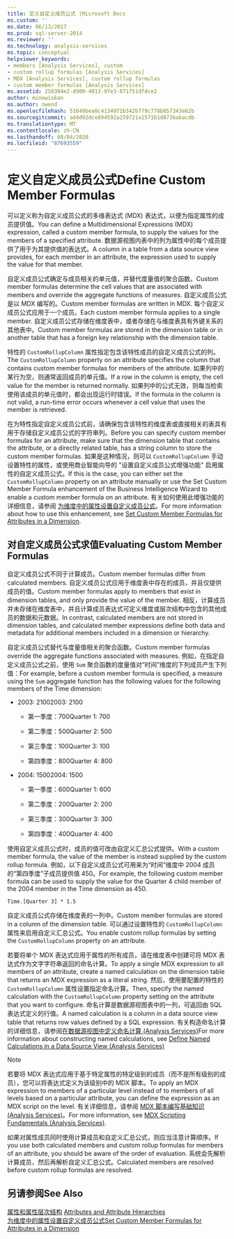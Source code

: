 ```yaml
---
title: 定义自定义成员公式 |Microsoft Docs
ms.custom: ''
ms.date: 06/13/2017
ms.prod: sql-server-2014
ms.reviewer: ''
ms.technology: analysis-services
ms.topic: conceptual
helpviewer_keywords:
- members [Analysis Services], custom
- custom rollup formulas [Analysis Services]
- MDX [Analysis Services], custom rollup formulas
- custom member formulas [Analysis Services]
ms.assetid: 258304e2-d900-4013-97e3-871f51dfdce2
author: minewiskan
ms.author: owend
ms.openlocfilehash: 51649bea0c4134971b342b779c778b857343e62b
ms.sourcegitcommit: ad4d92dce894592a259721a1571b1d8736abacdb
ms.translationtype: MT
ms.contentlocale: zh-CN
ms.lasthandoff: 08/04/2020
ms.locfileid: "87693559"
---
```

# <a name="define-custom-member-formulas"></a><span data-ttu-id="cc7da-102">定义自定义成员公式</span><span class="sxs-lookup"><span data-stu-id="cc7da-102">Define Custom Member Formulas</span></span>
  <span data-ttu-id="cc7da-103">可以定义称为自定义成员公式的多维表达式 (MDX) 表达式，以便为指定属性的成员提供值。</span><span class="sxs-lookup"><span data-stu-id="cc7da-103">You can define a Multidimensional Expressions (MDX) expression, called a custom member formula, to supply the values for the members of a specified attribute.</span></span> <span data-ttu-id="cc7da-104">数据源视图内表中的列为属性中的每个成员提供了用于为其提供值的表达式。</span><span class="sxs-lookup"><span data-stu-id="cc7da-104">A column in a table from a data source view provides, for each member in an attribute, the expression used to supply the value for that member.</span></span>  
  
 <span data-ttu-id="cc7da-105">自定义成员公式确定与成员相关的单元值，并替代度量值的聚合函数。</span><span class="sxs-lookup"><span data-stu-id="cc7da-105">Custom member formulas determine the cell values that are associated with members and override the aggregate functions of measures.</span></span> <span data-ttu-id="cc7da-106">自定义成员公式是以 MDX 编写的。</span><span class="sxs-lookup"><span data-stu-id="cc7da-106">Custom member formulas are written in MDX.</span></span> <span data-ttu-id="cc7da-107">每个自定义成员公式应用于一个成员。</span><span class="sxs-lookup"><span data-stu-id="cc7da-107">Each custom member formula applies to a single member.</span></span> <span data-ttu-id="cc7da-108">自定义成员公式存储在维度表中，或者存储在与维度表具有外键关系的其他表中。</span><span class="sxs-lookup"><span data-stu-id="cc7da-108">Custom member formulas are stored in the dimension table or in another table that has a foreign key relationship with the dimension table.</span></span>  
  
 <span data-ttu-id="cc7da-109">特性的 `CustomRollupColumn` 属性指定包含该特性成员的自定义成员公式的列。</span><span class="sxs-lookup"><span data-stu-id="cc7da-109">The `CustomRollupColumn` property on an attribute specifies the column that contains custom member formulas for members of the attribute.</span></span> <span data-ttu-id="cc7da-110">如果列中的某行为空，则通常返回成员的单元值。</span><span class="sxs-lookup"><span data-stu-id="cc7da-110">If a row in the column is empty, the cell value for the member is returned normally.</span></span> <span data-ttu-id="cc7da-111">如果列中的公式无效，则每当检索使用该成员的单元值时，都会出现运行时错误。</span><span class="sxs-lookup"><span data-stu-id="cc7da-111">If the formula in the column is not valid, a run-time error occurs whenever a cell value that uses the member is retrieved.</span></span>  
  
 <span data-ttu-id="cc7da-112">在为特性指定自定义成员公式前，请确保包含该特性的维度表或直接相关的表具有用于存储自定义成员公式的字符串列。</span><span class="sxs-lookup"><span data-stu-id="cc7da-112">Before you can specify custom member formulas for an attribute, make sure that the dimension table that contains the attribute, or a directly related table, has a string column to store the custom member formulas.</span></span> <span data-ttu-id="cc7da-113">如果是这种情况，则可以 `CustomRollupColumn` 手动设置特性的属性，或使用商业智能向导的 "设置自定义成员公式增强功能" 启用属性的自定义成员公式。</span><span class="sxs-lookup"><span data-stu-id="cc7da-113">If this is the case, you can either set the `CustomRollupColumn` property on an attribute manually or use the Set Custom Member Formula enhancement of the Business Intelligence Wizard to enable a custom member formula on an attribute.</span></span> <span data-ttu-id="cc7da-114">有关如何使用此增强功能的详细信息，请参阅 [为维度中的属性设置自定义成员公式](bi-wizard-custom-member-formulas-for-attributes-in-a-dimension.md)。</span><span class="sxs-lookup"><span data-stu-id="cc7da-114">For more information about how to use this enhancement, see [Set Custom Member Formulas for Attributes in a Dimension](bi-wizard-custom-member-formulas-for-attributes-in-a-dimension.md).</span></span>  
  
## <a name="evaluating-custom-member-formulas"></a><span data-ttu-id="cc7da-115">对自定义成员公式求值</span><span class="sxs-lookup"><span data-stu-id="cc7da-115">Evaluating Custom Member Formulas</span></span>  
 <span data-ttu-id="cc7da-116">自定义成员公式不同于计算成员。</span><span class="sxs-lookup"><span data-stu-id="cc7da-116">Custom member formulas differ from calculated members.</span></span> <span data-ttu-id="cc7da-117">自定义成员公式应用于维度表中存在的成员，并且仅提供成员的值。</span><span class="sxs-lookup"><span data-stu-id="cc7da-117">Custom member formulas apply to members that exist in dimension tables, and only provide the value of the member.</span></span> <span data-ttu-id="cc7da-118">相反，计算成员并未存储在维度表中，并且计算成员表达式可定义维度或层次结构中包含的其他成员的数据和元数据。</span><span class="sxs-lookup"><span data-stu-id="cc7da-118">In contrast, calculated members are not stored in dimension tables, and calculated member expressions define both data and metadata for additional members included in a dimension or hierarchy.</span></span>  
  
 <span data-ttu-id="cc7da-119">自定义成员公式替代与度量值相关的聚合函数。</span><span class="sxs-lookup"><span data-stu-id="cc7da-119">Custom member formulas override the aggregate functions associated with measures.</span></span> <span data-ttu-id="cc7da-120">例如，在指定自定义成员公式之前，使用 `Sum` 聚合函数的度量值对“时间”维度的下列成员产生下列值：</span><span class="sxs-lookup"><span data-stu-id="cc7da-120">For example, before a custom member formula is specified, a measure using the `Sum` aggregate function has the following values for the following members of the Time dimension:</span></span>  
  
-   <span data-ttu-id="cc7da-121">2003: 2100</span><span class="sxs-lookup"><span data-stu-id="cc7da-121">2003: 2100</span></span>  
  
    -   <span data-ttu-id="cc7da-122">第一季度：700</span><span class="sxs-lookup"><span data-stu-id="cc7da-122">Quarter 1: 700</span></span>  
  
    -   <span data-ttu-id="cc7da-123">第二季度：500</span><span class="sxs-lookup"><span data-stu-id="cc7da-123">Quarter 2: 500</span></span>  
  
    -   <span data-ttu-id="cc7da-124">第三季度：100</span><span class="sxs-lookup"><span data-stu-id="cc7da-124">Quarter 3: 100</span></span>  
  
    -   <span data-ttu-id="cc7da-125">第四季度：800</span><span class="sxs-lookup"><span data-stu-id="cc7da-125">Quarter 4: 800</span></span>  
  
-   <span data-ttu-id="cc7da-126">2004: 1500</span><span class="sxs-lookup"><span data-stu-id="cc7da-126">2004: 1500</span></span>  
  
    -   <span data-ttu-id="cc7da-127">第一季度：600</span><span class="sxs-lookup"><span data-stu-id="cc7da-127">Quarter 1: 600</span></span>  
  
    -   <span data-ttu-id="cc7da-128">第二季度：200</span><span class="sxs-lookup"><span data-stu-id="cc7da-128">Quarter 2: 200</span></span>  
  
    -   <span data-ttu-id="cc7da-129">第三季度：300</span><span class="sxs-lookup"><span data-stu-id="cc7da-129">Quarter 3: 300</span></span>  
  
    -   <span data-ttu-id="cc7da-130">第四季度：400</span><span class="sxs-lookup"><span data-stu-id="cc7da-130">Quarter 4: 400</span></span>  
  
 <span data-ttu-id="cc7da-131">使用自定义成员公式时，成员的值可改由自定义汇总公式提供。</span><span class="sxs-lookup"><span data-stu-id="cc7da-131">With a custom member formula, the value of the member is instead supplied by the custom rollup formula.</span></span> <span data-ttu-id="cc7da-132">例如，以下自定义成员公式可用来为“时间”维度中 2004 成员的“第四季度”子成员提供值 450。</span><span class="sxs-lookup"><span data-stu-id="cc7da-132">For example, the following custom member formula can be used to supply the value for the Quarter 4 child member of the 2004 member in the Time dimension as 450.</span></span>  
  
```  
Time.[Quarter 3] * 1.5  
```  
  
 <span data-ttu-id="cc7da-133">自定义成员公式存储在维度表的一列中。</span><span class="sxs-lookup"><span data-stu-id="cc7da-133">Custom member formulas are stored in a column of the dimension table.</span></span> <span data-ttu-id="cc7da-134">可以通过设置特性的 `CustomRollupColumn` 属性来启用自定义汇总公式。</span><span class="sxs-lookup"><span data-stu-id="cc7da-134">You enable custom rollup formulas by setting the `CustomRollupColumn` property on an attribute.</span></span>  
  
 <span data-ttu-id="cc7da-135">若要将单个 MDX 表达式应用于属性的所有成员，请在维度表中创建可将 MDX 表达式作为文字字符串返回的命名计算。</span><span class="sxs-lookup"><span data-stu-id="cc7da-135">To apply a single MDX expression to all members of an attribute, create a named calculation on the dimension table that returns an MDX expression as a literal string.</span></span> <span data-ttu-id="cc7da-136">然后，使用要配置的特性的 `CustomRollupColumn` 属性设置指定命名计算。</span><span class="sxs-lookup"><span data-stu-id="cc7da-136">Then, specify the named calculation with the `CustomRollupColumn` property setting on the attribute that you want to configure.</span></span> <span data-ttu-id="cc7da-137">命名计算是数据源视图表中的一列，可返回由 SQL 表达式定义的行值。</span><span class="sxs-lookup"><span data-stu-id="cc7da-137">A named calculation is a column in a data source view table that returns row values defined by a SQL expression.</span></span> <span data-ttu-id="cc7da-138">有关构造命名计算的详细信息，请参阅[在数据源视图中定义命名计算 (Analysis Services)](define-named-calculations-in-a-data-source-view-analysis-services.md)</span><span class="sxs-lookup"><span data-stu-id="cc7da-138">For more information about constructing named calculations, see [Define Named Calculations in a Data Source View &#40;Analysis Services&#41;](define-named-calculations-in-a-data-source-view-analysis-services.md)</span></span>  
  
> [!NOTE]  
>  <span data-ttu-id="cc7da-139">若要将 MDX 表达式应用于基于特定属性的特定级别的成员（而不是所有级别的成员），您可以将表达式定义为该级别中的 MDX 脚本。</span><span class="sxs-lookup"><span data-stu-id="cc7da-139">To apply an MDX expression to members of a particular level instead of to members of all levels based on a particular attribute, you can define the expression as an MDX script on the level.</span></span> <span data-ttu-id="cc7da-140">有关详细信息，请参阅 [MDX 脚本编写基础知识 (Analysis Services)](mdx/mdx-scripting-fundamentals-analysis-services.md)。</span><span class="sxs-lookup"><span data-stu-id="cc7da-140">For more information, see [MDX Scripting Fundamentals &#40;Analysis Services&#41;](mdx/mdx-scripting-fundamentals-analysis-services.md).</span></span>  
  
 <span data-ttu-id="cc7da-141">如果对属性成员同时使用计算成员和自定义汇总公式，则应当注意计算顺序。</span><span class="sxs-lookup"><span data-stu-id="cc7da-141">If you use both calculated members and custom rollup formulas for members of an attribute, you should be aware of the order of evaluation.</span></span> <span data-ttu-id="cc7da-142">系统会先解析计算成员，然后再解析自定义汇总公式。</span><span class="sxs-lookup"><span data-stu-id="cc7da-142">Calculated members are resolved before custom rollup formulas are resolved.</span></span>  
  
## <a name="see-also"></a><span data-ttu-id="cc7da-143">另请参阅</span><span class="sxs-lookup"><span data-stu-id="cc7da-143">See Also</span></span>  
 <span data-ttu-id="cc7da-144">[属性和属性层次结构](../multidimensional-models-olap-logical-dimension-objects/attributes-and-attribute-hierarchies.md) </span><span class="sxs-lookup"><span data-stu-id="cc7da-144">[Attributes and Attribute Hierarchies](../multidimensional-models-olap-logical-dimension-objects/attributes-and-attribute-hierarchies.md) </span></span>  
 [<span data-ttu-id="cc7da-145">为维度中的属性设置自定义成员公式</span><span class="sxs-lookup"><span data-stu-id="cc7da-145">Set Custom Member Formulas for Attributes in a Dimension</span></span>](bi-wizard-custom-member-formulas-for-attributes-in-a-dimension.md)  
  
  
